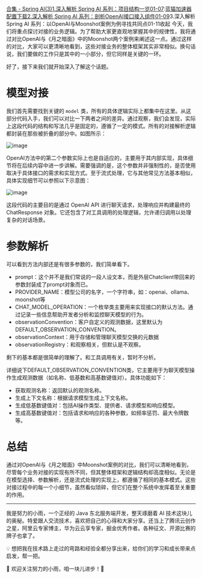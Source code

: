 [合集 \- Spring AI(3\)](https://github.com)[1\.深入解析 Spring AI 系列：项目结构一览01\-07](https://github.com/guoxiaoyu/p/18650932):[蓝猫加速器配置下载](https://yunbeijia.com)[2\.深入解析 Spring AI 系列：剖析OpenAI接口接入组件01\-09](https://github.com/guoxiaoyu/p/18657750)3\.深入解析 Spring AI 系列：以OpenAI与Moonshot案例为例寻找共同点01\-11收起
今天，我们将重点探讨对接的业务逻辑。为了帮助大家更直观地掌握其中的规律性，我将通过对比OpenAI与《月之暗面》中的Moonshot两个案例来阐述这一点。通过这样的对比，大家可以更清晰地看到，这些对接业务的整体框架其实非常相似。换句话说，我们要做的工作只是其中的一小部分，但它同样是关键的一环。


好了，接下来我们就开始深入了解这个话题。


# 模型对接


我们首先需要找到关键的 `model` 类，所有的具体逻辑实际上都集中在这里。从这部分代码入手，我们可以对比一下两者之间的差异。通过观察，我们会发现，实际上这段代码的结构和写法几乎是固定的，遵循了一定的模式。所有的对接解析逻辑都封装在那些被折叠的部分中。如图所示：


![image](https://img2024.cnblogs.com/blog/1423484/202501/1423484-20250108201956764-708617555.png)


OpenAI方法中的第二个参数实际上也是自适应的，主要用于其内部实现，具体细节将在后续内容中进一步讲解。需要强调的是，这个参数并非强制性的，是否使用取决于具体接口的需求和实现方式。至于流式处理，它与其他常见方法基本相似，具体实现细节可以参照以下示意图：


![image](https://img2024.cnblogs.com/blog/1423484/202501/1423484-20250108202000589-695697563.png)


这段代码的主要目的是通过 OpenAI API 进行聊天请求，处理响应并构建最终的 ChatResponse 对象。它还包含了对工具调用的处理逻辑，允许递归调用以处理复杂的对话场景。


# 参数解析


可以看到方法内部还是有很多参数的，我们简单看下。


* prompt：这个并不是我们常说的一段人设文本，而是外层Chatclient带回来的参数封装成了prompt对象而已。
* PROVIDER\_NAME：模型公司的名字，一个字符串，如：openai、ollama、moonshot等
* CHAT\_MODEL\_OPERATION：一个枚举类主要用来实现接口的默认方法。通过记录一些信息帮助开发者分析和监控聊天模型的行为。
* observationConvention：客户自定义的观测数据，这里默认为DEFAULT\_OBSERVATION\_CONVENTION。
* observationContext：用于存储和管理聊天模型交换的元数据
* observationRegistry：和观察相关，但默认是不观察。


剩下的基本都是很简单的理解了。和工具调用有关，暂时不分析。


详细说下DEFAULT\_OBSERVATION\_CONVENTION类，它主要用于为聊天模型操作生成观测数据（如名称、低基数和高基数键值对）。具体功能如下：


* 获取观测名称：返回默认的观测名称。
* 生成上下文名称：根据请求模型生成上下文名称。
* 生成低基数键值对：包括AI操作类型、提供者、请求模型和响应模型。
* 生成高基数键值对：包括请求和响应的各种参数，如频率惩罚、最大令牌数等。


# 总结


通过对OpenAI与《月之暗面》中Moonshot案例的对比，我们可以清晰地看到，尽管每个业务对接的实现有所不同，但其整体框架和逻辑结构却高度相似。无论是在模型选择、参数解析，还是流式处理的实现上，都遵循了相同的基本模式。这些对接过程中的每一个小细节，虽然看似琐碎，但它们在整个系统中发挥着至关重要的作用。




---


我是努力的小雨，一个正经的 Java 东北服务端开发，整天琢磨着 AI 技术这块儿的奥秘。特爱跟人交流技术，喜欢把自己的心得和大家分享。还当上了腾讯云创作之星，阿里云专家博主，华为云云享专家，掘金优秀作者。各种征文、开源比赛的牌子也拿了。


💡 想把我在技术路上走过的弯路和经验全都分享出来，给你们的学习和成长带来点启发，帮一把。


🌟 欢迎关注努力的小雨，咱一块儿进步！🌟


